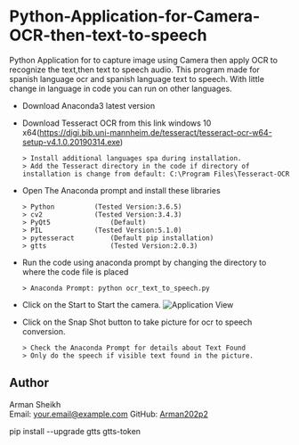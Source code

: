 # Python-Application-for-Camera-OCR-then-text-to-speech
Python Application for to capture image using Camera then apply OCR to recognize the text,then text to speech audio. This program made for spanish language ocr and spanish language text to speech. With little change in language in code you can run on other languages.


- Download Anaconda3 latest version
- Download Tesseract OCR from this link windows 10 x64(https://digi.bib.uni-mannheim.de/tesseract/tesseract-ocr-w64-setup-v4.1.0.20190314.exe)

      > Install additional languages spa during installation.
      > Add the Tesseract directory in the code if directory of installation is change from default: C:\Program Files\Tesseract-OCR

- Open The Anaconda prompt and install these libraries
    
      > Python 			(Tested Version:3.6.5)    
      > cv2				(Tested Version:3.4.3)
      > PyQt5				(Default)
      > PIL				(Tested Version:5.1.0)
      > pytesseract			(Default pip installation)
      > gtts				(Tested Version:2.0.3)

- Run the code using anaconda prompt by changing the directory to where the code file is placed
	  
      > Anaconda Prompt: python ocr_text_to_speech.py



- Click on the Start to Start the camera.
![Application View](application_view/OCR_TO_SPEECH_Application_View.JPG)
- Click on the Snap Shot button to take picture for ocr to speech conversion.
    
      > Check the Anaconda Prompt for details about Text Found
      > Only do the speech if visible text found in the picture.
## Author

Arman Sheikh  
Email: your.email@example.com
GitHub: [Arman202p2](https://github.com/Arman202p2)


pip install --upgrade gtts gtts-token




